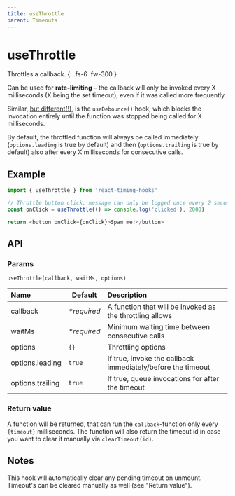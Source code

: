 ```yaml
---
title: useThrottle
parent: Timeouts
---
```


# useThrottle

Throttles a callback.
{: .fs-6 .fw-300 }

Can be used for **rate-limiting** – the callback will only be invoked every X milliseconds (X being the set timeout),
even if it was called more frequently.

Similar, [but different(!)][thr-vs-deb], is the `useDebounce()` hook, which blocks the invocation entirely until the function was
stopped being called for X milliseconds.

By default, the throttled function will always be called immediately (`options.leading` is true by default) and then
(`options.trailing` is true by default) also after every X milliseconds for consecutive calls.

## Example

```javascript
import { useThrottle } from 'react-timing-hooks'

// Throttle button click: message can only be logged once every 2 seconds, regardless of how often the button is clicked.
const onClick = useThrottle(() => console.log('clicked'), 2000)

return <button onClick={onClick}>Spam me!</button>
```

## API

### Params

`useThrottle(callback, waitMs, options)`

| Name             | Default     | Description                                                 |
|:-----------------|-------------|:------------------------------------------------------------|
| callback         | _*required_ | A function that will be invoked as the throttling allows    |
| waitMs           | _*required_ | Minimum waiting time between consecutive calls              |
| options          | `{}`        | Throttling options                                          |
| options.leading  | `true`      | If true, invoke the callback immediately/before the timeout |
| options.trailing | `true`      | If true, queue invocations for after the timeout            |


### Return value

A function will be returned, that can run the `callback`-function only every `{timeout}` milliseconds.
The function will also return the timeout id in case you want to clear it manually via `clearTimeout(id)`.

## Notes

This hook will automatically clear any pending timeout on unmount. Timeout's can be cleared manually as well (see "Return value").

[thr-vs-deb]: https://css-tricks.com/the-difference-between-throttling-and-debouncing/
